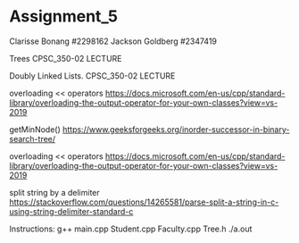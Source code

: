 # Assignment_5
Clarisse Bonang
  #2298162
Jackson Goldberg
  #2347419

Trees
  CPSC_350-02 LECTURE  

Doubly Linked Lists.
  CPSC_350-02 LECTURE

overloading << operators
  https://docs.microsoft.com/en-us/cpp/standard-library/overloading-the-output-operator-for-your-own-classes?view=vs-2019

getMinNode()
  https://www.geeksforgeeks.org/inorder-successor-in-binary-search-tree/

overloading << operators
  https://docs.microsoft.com/en-us/cpp/standard-library/overloading-the-output-operator-for-your-own-classes?view=vs-2019

split string by a delimiter 
  https://stackoverflow.com/questions/14265581/parse-split-a-string-in-c-using-string-delimiter-standard-c

Instructions:
       g++ main.cpp Student.cpp Faculty.cpp Tree.h
       ./a.out
